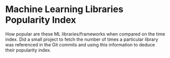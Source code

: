 # Machine Learning Libraries Popularity Index
How popular are these ML libraries/frameworks when compared on the time index.     Did a small project to fetch the number of times a particular library was referenced in the Git commits and using this information to deduce their popularity index. 
